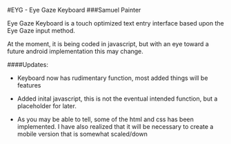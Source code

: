 #EYG - Eye Gaze Keyboard
###Samuel Painter

Eye Gaze Keyboard is a touch optimized text entry interface based upon the Eye
Gaze input method.

At the moment, it is being coded in javascript, but with an eye toward a future
android implementation this may change. 


####Updates:

* Keyboard now has rudimentary function, most added things will be features

* Added inital javascript, this is not the eventual intended function, but
  a placeholder for later.

* As you may be able to tell, some of the html and css has been implemented.
I have also realized that it will be necessary to create a mobile version that
is somewhat scaled/down
